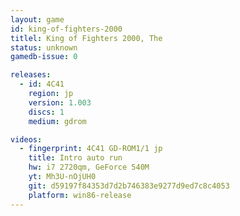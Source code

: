 ```yaml
---
layout: game
id: king-of-fighters-2000
titlel: King of Fighters 2000, The
status: unknown
gamedb-issue: 0

releases:
  - id: 4C41
    region: jp
    version: 1.003
    discs: 1
    medium: gdrom

videos:
  - fingerprint: 4C41 GD-ROM1/1 jp
    title: Intro auto run
    hw: i7 2720qm, GeForce 540M
    yt: Mh3U-nOjUH0
    git: d59197f84353d7d2b746383e9277d9ed7c8c4053
    platform: win86-release
---
```

